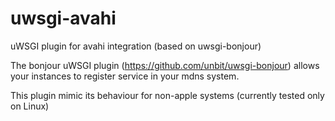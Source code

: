 uwsgi-avahi
===========

uWSGI plugin for avahi integration (based on uwsgi-bonjour)

The bonjour uWSGI plugin (https://github.com/unbit/uwsgi-bonjour) allows your instances to register service
in your mdns system.

This plugin mimic its behaviour for non-apple systems (currently tested only on Linux)
